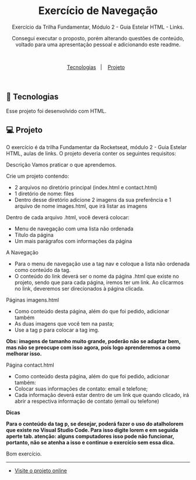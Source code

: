 <h1 align="center"> Exercício de Navegação </h1>

<p align="center">
Exercício da Trilha Fundamentar, Módulo 2 - Guia Estelar HTML - Links. 
</p>

<p align="center">Consegui executar o proposto, porém alterando questões de conteúdo, voltado para uma apresentação pessoal e adicionando este readme.</p> <br/>

<p align="center">
  <a href="#-tecnologias">Tecnologias</a>&nbsp;&nbsp;&nbsp;|&nbsp;&nbsp;&nbsp;
  <a href="#-projeto">Projeto</a>&nbsp;&nbsp;&nbsp;
</p>

<br>

## 🚀 Tecnologias

Esse projeto foi desenvolvido com HTML.

## 💻 Projeto

O exercício é da trilha Fundamentar da Rocketseat, módulo 2 - Guia Estelar HTML, aulas de links. 
O projeto deveria conter os seguintes requisitos:

Descrição
Vamos praticar o que aprendemos.

Crie um projeto contendo:
 - 2 arquivos no diretório principal (index.html e contact.html)
 - 1 diretório de nome: files
 - Dentro desse diretório adicione 2 imagens da sua preferência e 1 arquivo de nome images.html, que irá listar as imagens

Dentro de cada arquivo .html, você deverá colocar:
 - Menu de navegação com uma lista não ordenada
 - Título da página
 - Um mais parágrafos com informações da página

A Navegação
 - Para o menu de navegação use a tag nav e coloque a lista não ordenada como conteúdo da tag.
 - O conteúdo do link deverá ser o nome da página .html que existe no projeto, sendo que para cada página, iremos ter um link.
Ao clicarmos no link, deveremos ser direcionados à página clicada.

Páginas imagens.html
 - Como conteúdo desta página, além do que foi pedido, adicionar também
 - As duas imagens que você tem na pasta;
 - Use a tag p para colocar a tag img.

<strong>Obs: imagens de tamanho muito grande, poderão não se adaptar bem, mas não se preocupe com isso agora, pois logo aprenderemos a como melhorar isso.</strong>

Página contact.html
 - Como conteúdo desta página, além do que foi pedido, adicionar também:
 - Colocar suas informações de contato: email e telefone;
 - Cada informação deverá estar dentro de um link que quando clicado, irá abrir a respectiva informação de contato (email ou telefone)

<strong>Dicas

Para o conteúdo da tag p, se desejar, poderá fazer o uso do atalholorem que existe no Visual Studio Code.
Para isso digite lorem e em seguida aperte tab.
atenção: alguns computadores isso pode não funcionar, portanto, não se atenha a isso e continue o exercício sem essa dica.</strong>

Bom exercício.

----


- [Visite o projeto online](https://github.com/krugerju/exercicio-navegacao.rockeseat.git)